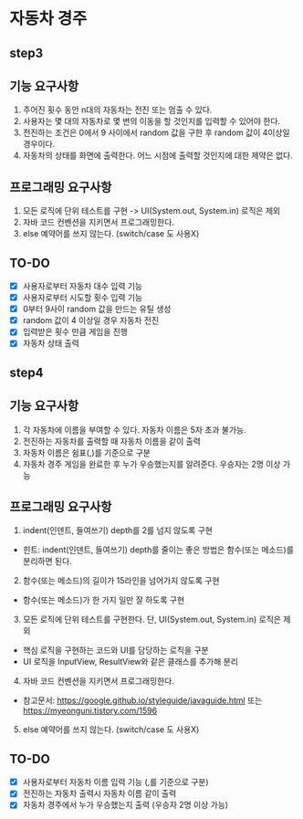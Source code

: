 # 자동차 경주

## step3
## 기능 요구사항
1. 주어진 횟수 동안 n대의 자동차는 전진 또는 멈출 수 있다.
2. 사용자는 몇 대의 자동차로 몇 번의 이동을 할 것인지를 입력할 수 있어야 한다.
3. 전진하는 조건은 0에서 9 사이에서 random 값을 구한 후 random 값이 4이상일 경우이다.
4. 자동차의 상태를 화면에 출력한다. 어느 시점에 출력할 것인지에 대한 제약은 없다.

## 프로그래밍 요구사항
1. 모든 로직에 단위 테스트를 구현 -> UI(System.out, System.in) 로직은 제외
2. 자바 코드 컨벤션을 지키면서 프로그래밍한다.
3. else 예약어를 쓰지 않는다. (switch/case 도 사용X)


## TO-DO
- [X]  사용자로부터 자동차 대수 입력 기능
- [X]  사용자로부터 시도할 횟수 입력 기능
- [X]  0부터 9사이 random 값을 만드는 유틸 생성
- [X]  random 값이 4 이상일 경우 자동차 전진
- [X]  입력받은 횟수 만큼 게임을 진행 
- [X]  자동차 상태 출력

## step4
## 기능 요구사항
1. 각 자동차에 이름을 부여할 수 있다. 자동차 이름은 5자 초과 불가능.
2. 전진하는 자동차를 출력할 때 자동차 이름을 같이 출력
3. 자동차 이름은 쉼표(,)를 기준으로 구분
4. 자동차 경주 게임을 완료한 후 누가 우승했는지를 알려준다. 우승자는 2명 이상 가능

## 프로그래밍 요구사항
1. indent(인덴트, 들여쓰기) depth를 2를 넘지 않도록 구현
 - 힌트: indent(인덴트, 들여쓰기) depth를 줄이는 좋은 방법은 함수(또는 메소드)를 분리하면 된다.
2. 함수(또는 메소드)의 길이가 15라인을 넘어가지 않도록 구현
 - 함수(또는 메소드)가 한 가지 일만 잘 하도록 구현
3. 모든 로직에 단위 테스트를 구현한다. 단, UI(System.out, System.in) 로직은 제외
 - 핵심 로직을 구현하는 코드와 UI를 담당하는 로직을 구분
 - UI 로직을 InputView, ResultView와 같은 클래스를 추가해 분리
4. 자바 코드 컨벤션을 지키면서 프로그래밍한다.
 - 참고문서: https://google.github.io/styleguide/javaguide.html 또는 https://myeonguni.tistory.com/1596
5. else 예약어를 쓰지 않는다. (switch/case 도 사용X)


## TO-DO
- [X] 사용자로부터 자동차 이름 입력 기능 (,를 기준으로 구분)
- [X]  전진하는 자동차 출력시 자동차 이름 같이 출력
- [X]  자동차 경주에서 누가 우승했는지 출력 (우승자 2명 이상 가능)